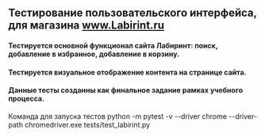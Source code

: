 ## Тестирование пользовательского интерфейса, для магазина www.Labirint.ru 

#### Тестируется основной функционал сайта Лабиринт: поиск, добавление в избранное, добавление в корзину.
#### Тестируется визуальное отображение контента на странице сайта.
#### Данные тесты созданны как финальное задание рамках учебного процесса.

Команда для запуска тестов python -m pytest -v --driver chrome --driver-path chromedriver.exe tests/test_labirint.py
